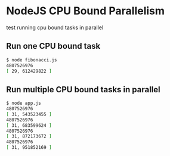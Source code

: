 # NodeJS CPU Bound Parallelism
test running cpu bound tasks in parallel

## Run one CPU bound task
```bash
$ node fibonacci.js
4807526976
[ 29, 612429822 ]
```

## Run multiple CPU bound tasks in parallel
```bash
$ node app.js
4807526976
[ 31, 543523455 ]
4807526976
[ 31, 683599624 ]
4807526976
[ 31, 872173672 ]
4807526976
[ 31, 951852169 ]
```
